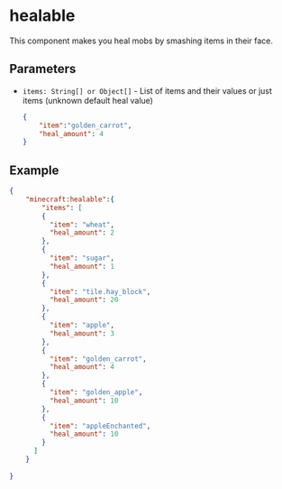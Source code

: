 # healable

This component makes you heal mobs by smashing items in their face.

## Parameters

* `items: String[] or Object[]` - List of items and their values or just items (unknown default heal value)
    ````json
    {
        "item":"golden_carrot",
        "heal_amount": 4
    }
    ````
## Example

````json
{
    "minecraft:healable":{
        "items": [
        {
          "item": "wheat",
          "heal_amount": 2
        },
        {
          "item": "sugar",
          "heal_amount": 1
        },
        {
          "item": "tile.hay_block",
          "heal_amount": 20
        },
        {
          "item": "apple",
          "heal_amount": 3
        },
        {
          "item": "golden_carrot",
          "heal_amount": 4
        },
        {
          "item": "golden_apple",
          "heal_amount": 10
        },
        {
          "item": "appleEnchanted",
          "heal_amount": 10
        }
      ]
    }
    
}
````